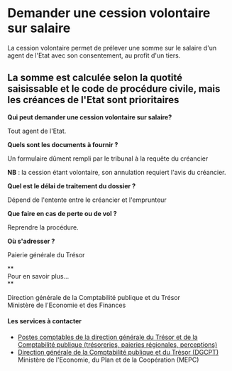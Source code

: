 # Demander une cession volontaire sur salaire

La cession volontaire permet de prélever une somme sur le salaire d'un agent de l'Etat avec son consentement, au profit d'un tiers.  
  
La somme est calculée selon la quotité saisissable et le code de procédure civile, mais les créances de l'Etat sont prioritaires
-------------------------------------------------------------------------------------------------------------------------------------------------------------------------------------------------------------------------------------------------------------------------

**Qui peut demander une cession volontaire sur salaire?**

Tout agent de l'Etat.  

**Quels sont les documents à fournir ?**  

Un formulaire dûment rempli par le tribunal à la requête du créancier

**NB** : la cession étant volontaire, son annulation requiert l'avis du créancier.

**Quel est le délai de traitement du dossier ?**

Dépend de l'entente entre le créancier et l'emprunteur  

**Que faire en cas de perte ou de vol ?**

Reprendre la procédure.

**Où s'adresser ?**

Paierie générale du Trésor  

**  
Pour en savoir plus...  
**

Direction générale de la Comptabilité publique et du Trésor  
Ministère de l'Economie et des Finances

#### Les services à contacter

*   [Postes comptables de la direction générale du Trésor et de la Comptabilité publique (trésoreries, paieries régionales, perceptions)](../../../services/postes-comptables-de-la-direction-generale-du-tresor-et-de-la-comptabilite-publique-tresoreries-paieries-regionales-perceptions.md)
*   [Direction générale de la Comptabilité publique et du Trésor (DGCPT)](../../../services/direction-generale-de-la-comptabilite-publique-et-du-tresor-dgcpt.md) Ministère de l'Economie, du Plan et de la Coopération (MEPC)